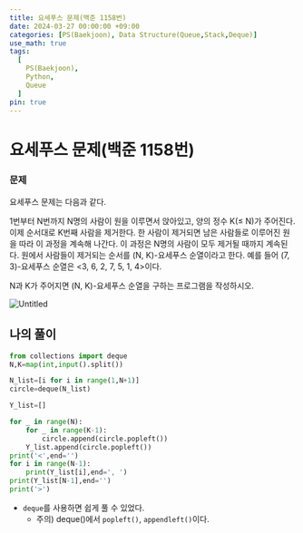 ```yaml
---
title: 요세푸스 문제(백준 1158번)
date: 2024-03-27 00:00:00 +09:00
categories: [PS(Baekjoon), Data Structure(Queue,Stack,Deque)]
use_math: true
tags:
  [
    PS(Baekjoon),
    Python,
    Queue
  ]
pin: true
---
```


# 요세푸스 문제(백준 1158번)

### 문제

요세푸스 문제는 다음과 같다.

1번부터 N번까지 N명의 사람이 원을 이루면서 앉아있고, 양의 정수 K(≤ N)가 주어진다. 이제 순서대로 K번째 사람을 제거한다. 한 사람이 제거되면 남은 사람들로 이루어진 원을 따라 이 과정을 계속해 나간다. 이 과정은 N명의 사람이 모두 제거될 때까지 계속된다. 원에서 사람들이 제거되는 순서를 (N, K)-요세푸스 순열이라고 한다. 예를 들어 (7, 3)-요세푸스 순열은 <3, 6, 2, 7, 5, 1, 4>이다.

N과 K가 주어지면 (N, K)-요세푸스 순열을 구하는 프로그램을 작성하시오.

![Untitled](https://github.com/gihuni99/gihuni99.github.io/assets/90080065/336a4e14-9436-447d-bb1b-bf60bded5875)

## 나의 풀이

```python
from collections import deque
N,K=map(int,input().split())

N_list=[i for i in range(1,N+1)]
circle=deque(N_list)

Y_list=[]

for _ in range(N):
    for _ in range(K-1):
        circle.append(circle.popleft())
    Y_list.append(circle.popleft())
print('<',end='')
for i in range(N-1):
    print(Y_list[i],end=', ')
print(Y_list[N-1],end='')
print('>')
```

- `deque`를 사용하면 쉽게 풀 수 있었다.
    - 주의) deque()에서 `popleft()`, `appendleft()`이다.